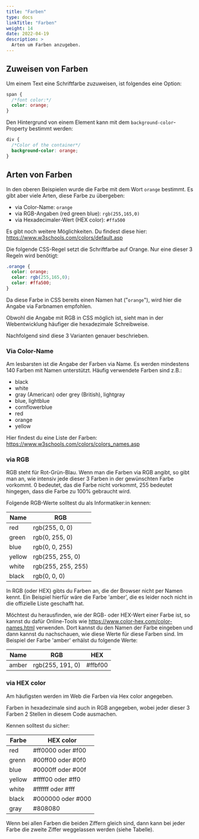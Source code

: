 ```yaml
---
title: "Farben"
type: docs
linkTitle: "Farben"
weight: 14
date: 2022-04-19
description: >
  Arten um Farben anzugeben.
---
```


## Zuweisen von Farben
Um einem Text eine Schriftfarbe zuzuweisen, ist folgendes eine Option:
```css
span {
  /*font color:*/
  color: orange;
}
```

Den Hintergrund von einem Element kann mit dem `background-color`-Property bestimmt werden:
```css
div {
  /*Color of the container*/
  background-color: orange;
}
```


## Arten von Farben
In den oberen Beispielen wurde die Farbe mit dem Wort `orange` bestimmt. Es gibt aber viele Arten, diese Farbe zu übergeben:

* via Color-Name: `orange`
* via RGB-Angaben (red green blue): `rgb(255,165,0)`
* via Hexadecimaler-Wert (HEX color): `#ffa500`

Es gibt noch weitere Möglichkeiten. Du findest diese hier: https://www.w3schools.com/colors/default.asp

Die folgende CSS-Regel setzt die Schriftfarbe auf Orange. Nur eine dieser 3 Regeln wird benötigt:
```css
.orange {
  color: orange;
  color: rgb(255,165,0);
  color: #ffa500;
}
```

Da diese Farbe in CSS bereits einen Namen hat ("`orange`"), wird hier die Angabe via Farbnamen empfohlen.

Obwohl die Angabe mit RGB in CSS möglich ist, sieht man in der Webentwicklung häufiger die hexadezimale Schreibweise.

Nachfolgend sind diese 3 Varianten genauer beschrieben.

### Via Color-Name
Am lesbarsten ist die Angabe der Farben via Name. Es werden mindestens 140 Farben mit Namen unterstützt. Häufig verwendete Farben sind z.B.:
* black
* white
* gray (American) oder grey (British), lightgray
* blue, lightblue
* cornflowerblue
* red
* orange
* yellow

Hier findest du eine Liste der Farben: https://www.w3schools.com/colors/colors_names.asp

### via RGB
RGB steht für Rot-Grün-Blau. Wenn man die Farben via RGB angibt, so gibt man an, wie intensiv jede dieser 3 Farben in der gewünschten Farbe vorkommt. 0 bedeutet, das die Farbe nicht vorkommt, 255 bedeutet hingegen, dass die Farbe zu 100% gebraucht wird.

Folgende RGB-Werte solltest du als Informatiker:in kennen:

| Name     | RGB
| -------- |-----
| red      | rgb(255, 0, 0)
| green    | rgb(0, 255, 0)
| blue     | rgb(0, 0, 255)
| yellow   | rgb(255, 255, 0)
| white    | rgb(255, 255, 255)
| black    | rgb(0, 0, 0)


In RGB (oder HEX) gibts du Farben an, die der Browser nicht per Namen kennt. Ein Beispiel hierfür wäre die Farbe 'amber', die es leider noch nicht in die offizielle Liste geschafft hat. 

Möchtest du herausfinden, wie der RGB- oder HEX-Wert einer Farbe ist, so kannst du dafür Online-Tools wie https://www.color-hex.com/color-names.html verwenden. Dort kannst du den Namen der Farbe eingeben und dann kannst du nachschauen, wie diese Werte für diese Farben sind. Im Beispiel der Farbe 'amber' erhälst du folgende Werte:

Name  | RGB              | HEX
----- | ---------------- | -------
amber | rgb(255, 191, 0) | #ffbf00

### via HEX color
Am häufigsten werden im Web die Farben via Hex color angegeben.

Farben in hexadezimale sind auch in RGB angegeben, wobei jeder dieser 3 Farben 2 Stellen in diesem Code ausmachen.

Kennen solltest du sicher:

| Farbe  | HEX color
| -----  | ----------
| red    | #ff0000 oder #f00
| grenn  | #00ff00 oder #0f0
| blue   | #0000ff oder #00f
| yellow | #ffff00 oder #ff0
| white  | #ffffff oder #fff
| black  | #000000 oder #000
| gray   | #808080

Wenn bei allen Farben die beiden Ziffern gleich sind, dann kann bei jeder Farbe die zweite Ziffer weggelassen werden (siehe Tabelle).